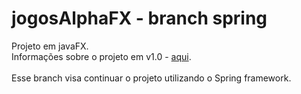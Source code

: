# jogosAlphaFX - branch spring
Projeto em javaFX.
<br/>Informações sobre o projeto em v1.0 - [aqui](https://github.com/fabioalves95471/jogosAlphaFX/tree/v1.0).
<br/>
<br/>Esse branch visa continuar o projeto utilizando o Spring framework.
<br/>
<br/><br/>
<!-- <img src="imgs_git/dClasses.png"> -->